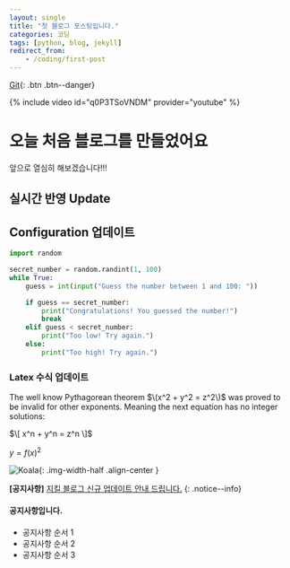```yaml
---
layout: single
title: "첫 블로그 포스팅입니다."
categories: 코딩
tags: [python, blog, jekyll]
redirect_from:
    - /coding/first-post
---
```

[Git](https://github.com/KyungbinKo?tab=repositories){: .btn .btn--danger}

{% include video id="q0P3TSoVNDM" provider="youtube" %}


# 오늘 처음 블로그를 만들었어요
앞으로 열심히 해보겠습니다!!!
## 실시간 반영 Update
## Configuration 업데이트
```python
import random

secret_number = random.randint(1, 100)
while True:
    guess = int(input("Guess the number between 1 and 100: "))

    if guess == secret_number:
        print("Congratulations! You guessed the number!")
        break
    elif guess < secret_number:
        print("Too low! Try again.")
    else: 
        print("Too high! Try again.")
```

### Latex 수식 업데이트
The well know Pythagorean theorem $\(x^2 + y^2 = z^2\)$ was proved to be invalid for other exponents.
Meaning the next equation has no  integer solutions:

$\[ x^n + y^n = z^n \]$

$y = f(x)^2$

![Koala]({{site.url}}/assets/images/Koala_Logo.png){: .img-width-half .align-center }

**[공지사항]** [지킬 블로그 신규 업데이트 안내 드립니다.](https://mmistakes.github.io/minimal-mistakes/docs/utility-classes/#notices)
{: .notice--info}

<div class="notice--success">
<h4>공지사항입니다.</h4>
<ul>
    <li>공지사항 순서 1</li>
    <li>공지사항 순서 2</li>
    <li>공지사항 순서 3</li>
</ul>
</div>